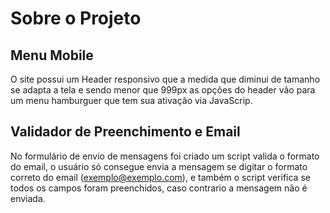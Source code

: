 # Sobre o Projeto

## Menu Mobile
O site possui um Header responsivo que a medida que diminui de tamanho se adapta a tela e sendo menor que 999px as opções do header vão para um menu hamburguer que tem sua ativação via JavaScrip.

## Validador de Preenchimento e Email
No formulário de envio de mensagens foi criado um script valida o formato do email, o usuário só consegue envia a mensagem se digitar o formato correto do email (exemplo@exemplo.com), e também o script verifica se todos os campos foram preenchidos, caso contrario a mensagem não é enviada.
